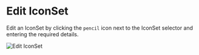 # Edit IconSet

Edit an IconSet by clicking the `pencil` icon next to the IconSet selector and entering the required details.

![Edit IconSet](https://docs.iconmason.com/images/edit-iconset.png#half-size)
